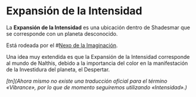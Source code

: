 # Expansión de la Intensidad

La **Expansión de la Intensidad** es una ubicación dentro de Shadesmar que se corresponde con un planeta desconocido.

Está rodeada por el #[Nexo de la Imaginación](locations/nexus-of-imagination).

Una idea muy extendida es que la Expansión de la Intensidad corresponde al mundo de Nalthis, debido a la importancia del color en la manifestación de la Investidura del planeta, el Despertar.

_[tn](Ahora mismo no existe una traducción oficial para el término «_Vibrance_», por lo que de momento seguiremos utilizando «Intensidad».)_

